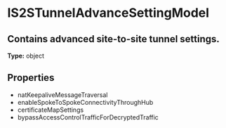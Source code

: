 # IS2STunnelAdvanceSettingModel

## Contains advanced site-to-site tunnel settings.

**Type:** object

## Properties
* natKeepaliveMessageTraversal
* enableSpokeToSpokeConnectivityThroughHub
* certificateMapSettings
* bypassAccessControlTrafficForDecryptedTraffic
